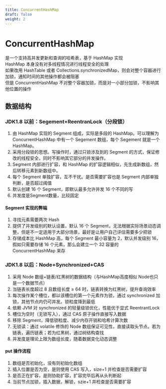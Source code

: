 ```yaml
---
title: ConcurrentHashMap
draft: false
weight: 2
---
```


# ConcurrentHashMap

是一个支持高并发更新和查询的哈希表，基于 HashMap 实现  
HashMap 本身没有对多线程情况进行线程安全的处理    
如果改用 HashTable 或者 Collections.synchronizedMap，则会对整个容器进行加锁，通知时间的其他操作都会被阻塞   
但是 ConcurrentHashMap 不对整个容器加锁，而是对一小部分加锁，不影响其他位置的操作  
## 数据结构
### JDK1.8 以前：Segement+ReentranLock（分段锁）

1. 由 HashMap 实现的 Segment 组成，实际是多段的 HashMap。可以理解为 ConcurrentHashMap 中有一个 Segement 数组，每个 Segement 就是一个 HashMap。
2. 采用分段锁的思想。写操作时，通过只锁涉及到的 Segment 的方式，保证修改的线程安全，同时不影响其它部分的并发操作。
3. Segment 内部进行扩容，和 HashMap 的扩容逻辑相似，先生成新数组，然后转移元素到新数组中。
4. 每个 Segment 单独扩容，互不干扰。是否需要扩容也是 Segment 内部单独判断，是否超过阈值
5. 默认创建 16 个 Segment，即默认最多允许并发 16 个不同的写
6. 并发度是Segment数量，比较固定

#### Segment 实现的弊端

1. 寻找元素需要两次 Hash
2. 提供了并发级别的默认设置，默认 16 个 Segment，无法根据实际场景动态调整，但是不一定适用于大部分场景，最好是让用户自己评估需要多少把锁
3. 存储成本比 HashMap 高，每个 Segment 最小容量为 2，默认并发级别 16，假如只需要存储 16 个元素，那么会建立一个 32 容量的 ConcurrentHashMap 来存

### JDK1.8 以后：Node+Synchronized+CAS 
1. 采用 Node 数组+链表/红黑树的数据结构（与HashMap高度相似 Node也只是一个数据节点）
2. 当链表长度超过 8 且数组长度 ≥ 64 时，链表转换为红黑树，提升查询效率
3. 每次操作某个槽位，都以该槽位的第一个元素作为锁，通过 synchronized 加锁，其他节点内仍可并发。锁粒度降到最低
4. 依赖 JVM 对 synchronized 的轻量级锁优化，性能优于显式 ReentrantLock
5. 槽位为空时（无锁写入），通过 CAS 原子操作直接写入数据
6. 移除 Segment，降低锁粒度、减少内存开销和哈希计算次数
7. 无锁读：通过 volatile 修饰的 Node 数组保证可见性，直接读取头节点。若为链表，遍历链表；若为红黑树，通过树结构查找
8. 并发度是理论上限为数组长度，随着数据变化动态调整

#### put 操作流程

1. 数组是否初始化，没有则初始化数组
2. 插入位置是否为空，是则使用 CAS 写入，size+1 并检查是否需要扩容
3. 是否正在扩容，是则协助扩容，扩容完毕后再从头判断起
4. 当前节点加锁，插入数据，解锁，szie+1 并检查是否需要扩容
